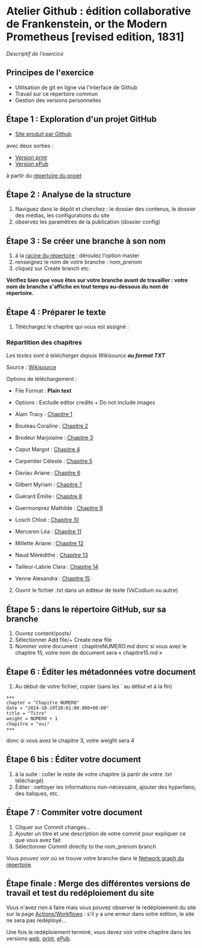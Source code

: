 # Atelier Github : édition collaborative de Frankenstein, or the Modern Prometheus [revised edition, 1831]

*Descriptif de l'exercice*

## Principes de l'exercice 

- Utilisation de git en ligne via l'interface de Github
- Travail sur ce répertoire commun
- Gestion des versions personnelles 

## Étape 1 : Exploration d'un projet GitHub

- [Site produit par Github](https://mmellet.github.io/ELD718_2024/)

avec deux sorties : 

- [Version print](https://mmellet.github.io/ELD718_2024/print)
- [Version ePub](https://mmellet.github.io/ELD718_2024/ebook.epub)

à partir du [répertoire du projet](https://github.com/Mmellet/ELD718_2024)

## Étape 2 : Analyse de la structure

1. Naviguez dans le dépôt et cherchez : le dossier des contenus, le dossier des médias, les configurations du site   
2. observez les paramètres de la publication (dossier config)

## Étape 3 : Se créer une branche à son nom

1. à la [racine du répertoire](https://github.com/Mmellet/ELD718_2024) : déroulez l'option master        
2. renseignez le nom de votre branche : nom_prenom
3. cliquez sur Create branch etc.

**Vérifiez bien que vous êtes sur votre branche avant de travailler : votre nom de branche s'affiche en tout temps au-dessous du nom de répertoire.**

## Étape 4 : Préparer le texte

1. Téléchargez le chapitre qui vous est assigné : 
### Répartition des chapitres 
*Les textes sont à télécharger depuis Wikisource **au format TXT***

Source : [Wikisource](https://en.wikisource.org/wiki/Frankenstein,_or_the_Modern_Prometheus_(Revised_Edition,_1831))

Options de téléchargement : 
- File Format : **Plain text**
- Options : Exclude editor credits + Do not include images

- Alain Tracy : [Chapitre 1](https://ws-export.wmcloud.org/?lang=en&title=Frankenstein%2C_or_the_Modern_Prometheus_(Revised_Edition%2C_1831)%2FChapter_1)
- Bouleau Coraline : [Chapitre 2](https://ws-export.wmcloud.org/?lang=en&title=Frankenstein%2C_or_the_Modern_Prometheus_(Revised_Edition%2C_1831)%2FChapter_2)
- Brodeur Marjolaine : [Chapitre 3](https://ws-export.wmcloud.org/?lang=en&title=Frankenstein%2C_or_the_Modern_Prometheus_(Revised_Edition%2C_1831)%2FChapter_3)
- Caput Margot : [Chapitre 4](https://ws-export.wmcloud.org/?lang=en&title=Frankenstein%2C_or_the_Modern_Prometheus_(Revised_Edition%2C_1831)%2FChapter_4)
- Carpentier Céleste : [Chapitre 5](https://ws-export.wmcloud.org/?lang=en&title=Frankenstein%2C_or_the_Modern_Prometheus_(Revised_Edition%2C_1831)%2FChapter_5)
- Daviau Ariane : [Chapitre 6](https://ws-export.wmcloud.org/?lang=en&title=Frankenstein%2C_or_the_Modern_Prometheus_(Revised_Edition%2C_1831)%2FChapter_6)
- Gilbert Myriam : [Chapitre 7](https://ws-export.wmcloud.org/?lang=en&title=Frankenstein%2C_or_the_Modern_Prometheus_(Revised_Edition%2C_1831)%2FChapter_7)
- Guérard Émilie : [Chapitre 8](https://ws-export.wmcloud.org/?lang=en&title=Frankenstein%2C_or_the_Modern_Prometheus_(Revised_Edition%2C_1831)%2FChapter_8)
- Guermonprez Mathilde : [Chapitre 9](https://ws-export.wmcloud.org/?lang=en&title=Frankenstein%2C_or_the_Modern_Prometheus_(Revised_Edition%2C_1831)%2FChapter_9)
- Losch Chloé : [Chapitre 10](https://ws-export.wmcloud.org/?lang=en&title=Frankenstein%2C_or_the_Modern_Prometheus_(Revised_Edition%2C_1831)%2FChapter_10)
- Merceron Léa : [Chapitre 11](https://ws-export.wmcloud.org/?lang=en&title=Frankenstein%2C_or_the_Modern_Prometheus_(Revised_Edition%2C_1831)%2FChapter_11)
- Millette Ariane : [Chapitre 12](https://ws-export.wmcloud.org/?lang=en&title=Frankenstein%2C_or_the_Modern_Prometheus_(Revised_Edition%2C_1831)%2FChapter_12)
- Naud Mérédithe : [Chapitre 13](https://ws-export.wmcloud.org/?lang=en&title=Frankenstein%2C_or_the_Modern_Prometheus_(Revised_Edition%2C_1831)%2FChapter_13)
- Tailleur-Labrie Clara : [Chapitre 14](https://ws-export.wmcloud.org/?lang=en&title=Frankenstein%2C_or_the_Modern_Prometheus_(Revised_Edition%2C_1831)%2FChapter_14)
- Venne Alexandra : [Chapitre 15](https://ws-export.wmcloud.org/?lang=en&title=Frankenstein%2C_or_the_Modern_Prometheus_(Revised_Edition%2C_1831)%2FChapter_15)

2. Ouvrir le fichier .txt dans un éditeur de texte (VsCodium ou autre)

## Étape 5 : dans le répertoire GitHub, sur sa branche

1. Ouvrez content/posts/
2. Sélectionner Add file/+ Create new file
3. Nommer votre document : chapitreNUMERO.md donc si vous avez le chapitre 15, votre nom de document sera « chapitre15.md »

## Étape 6 : Éditer les métadonnées votre document

1. Au début de votre fichier, copier (sans les ` au début et à la fin)

```
+++ 
chapter = "Chapitre NUMERO"
date = "2024-10-10T10:01:00.000+00:00"
title = "Titre"
weight = NUMERO + 1
chapitre = "oui"
+++
```

donc si vous avez le chapitre 3, votre weight sera 4

## Étape 6 bis : Éditer votre document

1. à la suite : coller le reste de votre chapitre (à partir de votre .txt téléchargé)
2. Éditer : nettoyer les informations non-nécessaire, ajouter des hyperliens, des italiques, etc.

## Étape 7 : Commiter votre document

1. Cliquer sur Commit changes...
2. Ajouter un titre et une description de votre commit pour expliquer ce que vous avez fait
3. Sélectionner Commit directly to the nom_prenom branch

 Vous pouvez voir où se trouve votre branche dans le [Network graph du répertoire](https://github.com/Mmellet/ELD718_2024/network). 

## Étape finale : Merge des différentes versions de travail et test du redéploiement du site

Vous n'avez rien à faire mais vous pouvez observer le redéploiement du site sur la page [Actions/Workflows](https://github.com/Mmellet/ELD718_2024/actions) : s'il y a une erreur dans votre édition, le site ne sera pas redéployé...        
        
Une fois le redéploiement terminé, vous devez voir votre chapitre dans les versions [web](https://mmellet.github.io/ELD718_2024/), [print](https://mmellet.github.io/ELD718_2024/print), [ePub](https://mmellet.github.io/ELD718_2024/ebook.epub).
                
